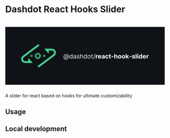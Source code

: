 # Dashdot React Hooks Slider

<div align="center">

# ![@dashdot/react-hooks-slider](.github/logo.png)

</div>

A slider for react based on hooks for ultimate customizability

## Usage

## Local development
